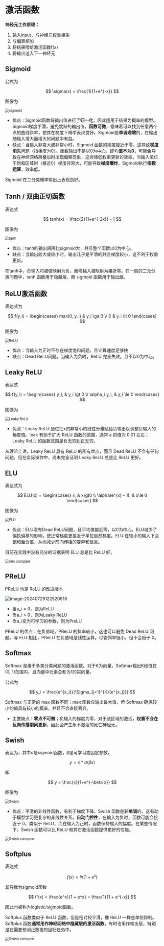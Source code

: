 # 激活函数

**神经元工作原理：**

1. 输入input，与神经元权重相乘
2. 与偏置相加
3. 将结果喂给激活函数f(x)
4. 将输出送入下一神经元



## Sigmoid

公式为

$$
\sigma(x) = \frac{1}{1+e^{-x}}
$$


图像为

<img src="assets\sigmoid.png" alt="sigmoid" style="zoom: 80%;" />

- 优点：Sigmoid函数将输出值进行了**归一化**，因此适用于结果为概率的模型。Sigmoid梯度平滑，避免跳跃的输出值，**函数可微**，意味着可以找到任意两个点的曲线斜率，使其在梯度下降中表现良好。Sigmoid是**单调递增**的，在输出随输入增大而增大的问题中有益。
- 缺点：当输入非常大或非常小时，Sigmoid 函数的梯度接近于零，这导致**梯度消失**问题（指梯度为0）。函数输出不是以0为中心，即均**值不为0**，可能会导致在神经网络层叠加时出现偏移现象，这会降低权重更新的效率。当输入值位于饱和区域时（接近0）梯度非常大，可能导致**梯度爆炸**。Sigmoid执行**指数运算**，效率低。

 Sigmoid 在二分类概率输出上表现良好。



## Tanh / 双曲正切函数

表达式

$$
tanh(x) = \frac{2}{1+e^{-2x}} - 1
$$


图像为

<img src="assets\tanh.png" alt="tanh" style="zoom:80%;" />

- 优点：tanh的输出间隔比sigmoid大，并且整个函数以0为中心。
- 缺点：当输出较大或较小时，输出几乎是平滑的并且梯度较小，这不利于权重更新。

在tanh中，负输入将被强映射为负，而零输入被映射为接近零。在一般的二元分类问题中，tanh 函数用于隐藏层，而 sigmoid 函数用于输出层。



## ReLU激活函数

表达式为

$$
f(y_i) = \begin{cases}
	max(0, y_i) & y_i \ge 0 \\
	0 & y_i \lt 0
\end{cases}
$$


图像为

<img src="assets\ReLU.png" alt="ReLU" style="zoom:80%;" />

- 优点：当输入为正时不存在梯度饱和问题，且计算速度足够快
- 缺点：Dead ReLU问题。当输入为负时，ReLU 完全失效。且不以0为中心。



## Leaky ReLU

表达式

$$
f(y_i) = \begin{cases}
	y_i, & y_i \gt 0 \\
	\alpha_i y_i, & y_i \le 0
\end{cases}
$$


图像为

<img src="D:\AllProjects\learning\Nets\assets\Leaky ReLU.png" alt="Leaky ReLU" style="zoom:80%;" />

- 优点：Leaky ReLU 通过把x的非常小的线性分量赋给负输出以调整负输入的梯度值。leak 有助于扩大 ReLU 函数的范围，通常 a 的值为 0.01 左右；Leaky ReLU 的函数范围是负无穷到正无穷。

从理论上讲，Leaky ReLU 具有 ReLU 的所有优点，而且 Dead ReLU 不会有任何问题，但在实际操作中，尚未完全证明 Leaky ReLU 总是比 ReLU 更好。



## ELU

表达式为

$$
ELU(x) = \begin{cases}
	x, & x\gt0 \\
	\alpha(e^{x} - 1), & x\le 0
\end{cases}
$$


图像为

<img src="D:\AllProjects\learning\Nets\assets\ELU.png" alt="ELU" style="zoom:80%;" />

- 优点：ELU没有Dead ReLU问题，且平均值接近零，以0为中心。ELU减少了偏执偏移的影响，使正常梯度更接近于单位自然梯度。ELU 在较小的输入下会饱和至负值，从而减少前向传播的变异和信息。

目前在实践中没有充分的证据表明 ELU 总是比 ReLU 好。

<img src="D:\AllProjects\learning\Nets\assets\relu compare.png" alt="relu compare" style="zoom:80%;" />

## PReLU

PReLU 也是 ReLU 的改进版本

![image-20240729122520918](assets\PReLU.png)

- 当a_i = 0，则为ReLU
- 当a_i > 0，则为Leaky ReLU
- 当a_i变为可学习的参数，则为PreLU

PReLU 的优点：在负值域，PReLU 的斜率较小，这也可以避免 Dead ReLU 问题。与 ELU 相比，PReLU 在负值域是线性运算。尽管斜率很小，但不会趋于 0。



## Softmax

Softmax 是用于多类分类问题的激活函数。对于K为向量，Softmax输出K维值在(0, 1)范围内，且向量中元素总和为1的实向量。

公式为

$$
y_i = \frac{e^{x_i}}{\Sigma_{j=1}^{K}{e^{x_j}}}
$$


Softmax 与正常的 max 函数不同：max 函数仅输出最大值，但 Softmax 确保较小的值具有较小的概率，并且不会直接丢弃。

- 主要缺点：**零点不可微**；负输入的梯度为零，对于该区域的激活，**权重不会在反向传播期间更新**，因此会产生永不激活的死亡神经元。



## Swish

表达为，其中σ是sigmoid函数，β是可学习或固定参数。

$$
y = x * \sigma(\beta x)
$$


即

$$
y = \frac{x}{1+e^{-\beta x}}
$$


图像为

<img src="D:\AllProjects\learning\Nets\assets\Swish.png" alt="Swish" style="zoom:80%;" />

- 优点：平滑的非线性函数，有利于梯度下降。Swish 函数是**非单调**的，这有助于模型学习更复杂的非线性关系。**自动门控性**，在输入为负时，函数可能会接近于 0，类似于 ReLU，而在输入为正时，函数保持输入的幅度。在某些情况下，Swish 函数可以比 ReLU 和其它激活函数提供更好的性能。

<img src="D:\AllProjects\learning\Nets\assets\Swish compare.png" alt="Swish compare" style="zoom:80%;" />

## Softplus

表达式

$$
f(x) = ln(1 + e^x)
$$


其导数为sigmoid函数

$$
f'(x) = \frac{e^x}{1 + e^x} = \frac{1}{1 + e^{-x}}
$$


因此也被称为logistic/sigmoid函数。

Softplus 函数类似于 ReLU 函数，但是相对较平滑，像 ReLU 一样是单侧抑制。Softplus 函数**通常用作神经网络中隐藏层的激活函数**，有时也用作输出层，特别是在需要预测正数值的回归任务中。

<img src="D:\AllProjects\learning\Nets\assets\Softplus compare.png" alt="Swish compare" style="zoom:80%;" />

